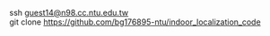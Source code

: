 ssh guest14@n98.cc.ntu.edu.tw
</br>git clone https://github.com/bg176895-ntu/indoor_localization_code

